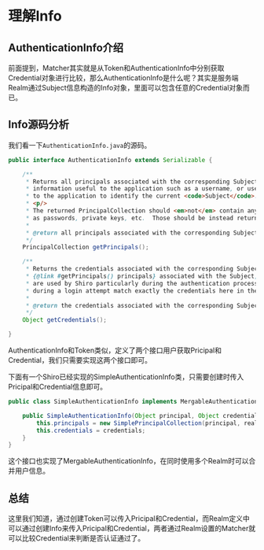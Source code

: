 # 理解Info

## AuthenticationInfo介绍

前面提到，Matcher其实就是从Token和AuthenticationInfo中分别获取Credential对象进行比较，那么AuthenticationInfo是什么呢？其实是服务端Realm通过Subject信息构造的Info对象，里面可以包含任意的Credential对象而已。


## Info源码分析

我们看一下`AuthenticationInfo.java`的源码。

```java
public interface AuthenticationInfo extends Serializable {

    /**
     * Returns all principals associated with the corresponding Subject.  Each principal is an identifying piece of
     * information useful to the application such as a username, or user id, a given name, etc - anything useful
     * to the application to identify the current <code>Subject</code>.
     * <p/>
     * The returned PrincipalCollection should <em>not</em> contain any credentials used to verify principals, such
     * as passwords, private keys, etc.  Those should be instead returned by {@link #getCredentials() getCredentials()}.
     *
     * @return all principals associated with the corresponding Subject.
     */
    PrincipalCollection getPrincipals();

    /**
     * Returns the credentials associated with the corresponding Subject.  A credential verifies one or more of the
     * {@link #getPrincipals() principals} associated with the Subject, such as a password or private key.  Credentials
     * are used by Shiro particularly during the authentication process to ensure that submitted credentials
     * during a login attempt match exactly the credentials here in the <code>AuthenticationInfo</code> instance.
     *
     * @return the credentials associated with the corresponding Subject.
     */
    Object getCredentials();

}
```

AuthenticationInfo和Token类似，定义了两个接口用户获取Pricipal和Credential，我们只需要实现这两个接口即可。

下面有一个Shiro已经实现的SimpleAuthenticationInfo类，只需要创建时传入Pricipal和Credential信息即可。

```java
public class SimpleAuthenticationInfo implements MergableAuthenticationInfo, SaltedAuthenticationInfo {

    public SimpleAuthenticationInfo(Object principal, Object credentials, String realmName) {
        this.principals = new SimplePrincipalCollection(principal, realmName);
        this.credentials = credentials;
    }
}
```

这个接口也实现了MergableAuthenticationInfo，在同时使用多个Realm时可以合并用户信息。

## 总结

这里我们知道，通过创建Token可以传入Pricipal和Credential，而Realm定义中可以通过创建Info来传入Pricipal和Credential，两者通过Realm设置的Matcher就可以比较Credential来判断是否认证通过了。
